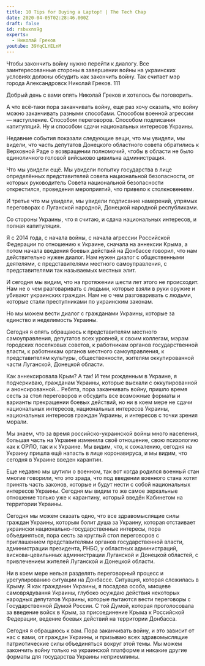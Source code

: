 ```yaml
---
title: 10 Tips for Buying a Laptop! | The Tech Chap
date: 2020-04-05T02:28:46.000Z
draft: false
id: rsbvxns9g
experts:
  - Николай Греков
youtube: 39YqCLYELnM
---
```


Чтобы закончить войну нужно перейти к диалогу. Все заинтересованные стороны в
завершении войны на украинских условиях должны обсудить как закончить войну.
Так считает мэр города Александровск Николай Греков. 111

<!--more-->

Добрый день с вами опять Николай Греков и хотелось бы поговорить.

А что всё-таки пора заканчивать войну, еще раз хочу сказать, что войну можно
заканчивать разными способами. Способом военной агрессии — наступление. Способом
 переговоров. Способом подписания капитуляций. Ну и способом сдачи национальных
 интересов Украины.

Недавние события показали следующие вещи, что мы увидели, мы видели, что часть
депутатов Донецкого областного совета обратились к Верховной Раде о возвращении
полномочий, чтобы в области не было единоличного головой вийськово цивильна
администрация.

Что мы увидели ещё. Мы увидели попытку государства в лице определённых
представителей совета национальной безопасности, от которых руководитель Совета
национальной безопасности открестился, проведения мероприятий, что привело к
столкновениям.

И третье что мы увидели, мы увидели подписание намерений, упрямых переговорах с
Луганской народной, Донецкой народной республиками.

Со стороны Украины, что я считаю, и сдача национальных интересов, и полная
капитуляция.

Я с 2014 года, с начала войны, с начала агрессии Российской Федерации по
отношению к Украине, сначала на аннексии Крыма, а потом начала введения боевых
действий на Донбассе говорил, что нам действительно нужен диалог. Нам нужен
диалог с общественными деятелями, с представителями местного самоуправления,
с представителями так называемых местных элит.

И сегодня мы видим, что на протяжении шести лет этого не происходит. Нам не о
чем разговаривать с людьми, которые взяли в руки оружие и убивают украинских
граждан. Нам не о чем разговаривать с людьми, которые стали преступниками по
украинским законам.

Но мы можем вести диалог с гражданами Украины, которые за единство и неделимость
 Украины.

Сегодня я опять обращаюсь к представителям местного самоуправления, депутатов
всех уровней, к своим коллегам, мэрам городских поселковых советов, к работникам
 органов государственной власти, к работникам органов местного самоуправления, к
  представителям культуры, общественности, жителям оккупированной части
Луганской, Донецкой области.

Как аннексировала Крым? А так! И тем рожденным в Украине, я подчеркиваю,
гражданам Украины, которые выехали с оккупированной и анонсированной… Ребята,
пора заканчивать войну, пришло время сесть за стол переговоров и обсудить все
возможные форматы и варианты прекращении боевых действий, но ни в коем мере не
сдачи национальных интересов, национальных интересов Украины, национальных
интересов граждан Украины, и интересов с точки зрения морали.

Мы знаем, что за время российско-украинской войны много населения, большая часть
 на Украине изменила своё отношение, свою психологию как к ОРЛО, так и к
 Украине. Мы видим, что, к сожалению, сегодня на Украину пришла ещё напасть в
 лице коронавируса, и мы видим, что сегодня в Украине введен карантин.

Еще недавно мы шутили о военном, так вот когда родился военный стан многие
говорили, что это зрада, что под введении военного стана хотят принять часть
законов, которые и будут нести с собой национальных интересов Украины. Сегодня
мы видим то же самое зеркальные отношение только уже к карантину, который введён
 Кабинетом на территории Украины.

Сегодня мы можем сказать одно, что все здравомыслящие силы граждан Украины,
которым болит душа за Украину, которая отстаивает украински
национально-государственные интересы, пора объединяться, пора сесть за круглый
стол переговоров с приглашением представителями органов государственной власти,
администрации президента, РНБО, у областных администраций, вискова-цевильнных
администрации Луганской и Донецкой областей, с привлечением жителей Луганской и
Донецкой области.

Ни в коем мере нельзя разделять переговорный процесс и урегулированию ситуации
на Донбассе. Ситуация, которая сложилась в Крыму. Я как гражданин Украины, я
посадова особа, мисцеве самоврядування Украины, глубоко осуждаю действия
некоторых народных депутатов Украины, которые пытаются вести переговоры с
Государственной Думой России. С той Думой, которая проголосовала за введение
войск в Крым, за присоединение Крыма к Российской Федерации, ведение боевых
действий на территории Донбасса.

Сегодня я обращаюсь к вам. Пора заканчивать войну, и это зависит от нас с вами,
от граждан Украины, и призываю всех здравомыслящие патриотические силы
объединяться вокруг этой темы. Мы можем закончить войну только на украинской
платформе и никакие другие форматы для государства Украины неприемлимы.
